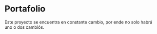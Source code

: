 # Portafolio
Este proyecto se encuentra en constante cambio, por ende no solo habrá uno o dos cambiós.
